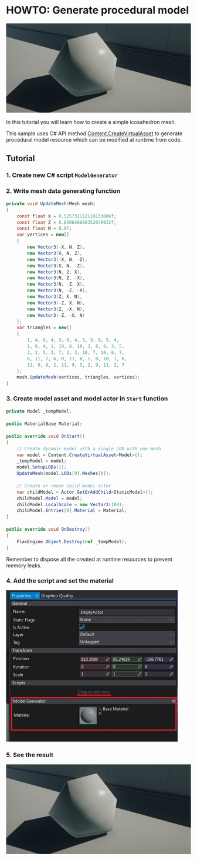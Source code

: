 # HOWTO: Generate procedural model

![Model](media/sample-model-1.jpg)

In this tutorial you will learn how to create a simple icosahedron mesh.

This sample uses C# API method [Content.CreateVirtualAsset<T>](http://docs.flaxengine.com/api/FlaxEngine.Content.html#FlaxEngine_Content_CreateVirtualAsset__1) to generate procedural model resource which can be modified at runtime from code.

## Tutorial

### 1. Create new C# script `ModelGenerator`

### 2. Write mesh data generating function

```cs
private void UpdateMesh(Mesh mesh)
{
    const float X = 0.525731112119133606f;
    const float Z = 0.850650808352039932f;
    const float N = 0.0f;
    var vertices = new[]
    {
        new Vector3(-X, N, Z),
        new Vector3(X, N, Z),
        new Vector3(-X, N, -Z),
        new Vector3(X, N, -Z),
        new Vector3(N, Z, X),
        new Vector3(N, Z, -X),
        new Vector3(N, -Z, X),
        new Vector3(N, -Z, -X),
        new Vector3(Z, X, N),
        new Vector3(-Z, X, N),
        new Vector3(Z, -X, N),
        new Vector3(-Z, -X, N)
    };
    var triangles = new[]
    {
        1, 4, 0, 4, 9, 0, 4, 5, 9, 8, 5, 4,
        1, 8, 4, 1, 10, 8, 10, 3, 8, 8, 3, 5,
        3, 2, 5, 3, 7, 2, 3, 10, 7, 10, 6, 7,
        6, 11, 7, 6, 0, 11, 6, 1, 0, 10, 1, 6,
        11, 0, 9, 2, 11, 9, 5, 2, 9, 11, 2, 7
    };
    mesh.UpdateMesh(vertices, triangles, vertices);
}
```

### 3. Create model asset and model actor in `Start` function

```cs
private Model _tempModel;

public MaterialBase Material;

public override void OnStart()
{
	// Create dynamic model with a single LOD with one mesh
	var model = Content.CreateVirtualAsset<Model>();
	_tempModel = model;
	model.SetupLODs(1);
	UpdateMesh(model.LODs[0].Meshes[0]);

	// Create or reuse child model actor
    var childModel = Actor.GetOrAddChild<StaticModel>();
    childModel.Model = model;
    childModel.LocalScale = new Vector3(100);
    childModel.Entries[0].Material = Material;
}

public override void OnDestroy()
{
	FlaxEngine.Object.Destroy(ref _tempModel);
}
```

Remember to dispose all the created at runtime resources to prevent memory leaks.

### 4. Add the script and set the material

![Model](media/sample-model-2.jpg)

### 5. See the result

![Model](media/sample-model-1.jpg)
